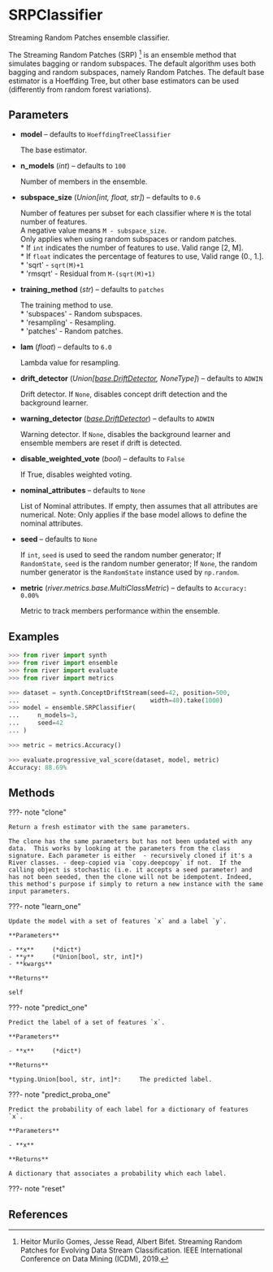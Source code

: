 # SRPClassifier

Streaming Random Patches ensemble classifier.

The Streaming Random Patches (SRP) [^1] is an ensemble method that simulates bagging or random subspaces. The default algorithm uses both bagging and random subspaces, namely Random Patches. The default base estimator is a Hoeffding Tree, but other base estimators can be used (differently from random forest variations).

## Parameters

- **model** – defaults to `HoeffdingTreeClassifier`

    The base estimator.

- **n_models** (*int*) – defaults to `100`

    Number of members in the ensemble.

- **subspace_size** (*Union[int, float, str]*) – defaults to `0.6`

    Number of features per subset for each classifier where `M` is the total number of features.<br/> A negative value means `M - subspace_size`.<br/> Only applies when using random subspaces or random patches.<br/> * If `int` indicates the number of features to use. Valid range [2, M]. <br/> * If `float` indicates the percentage of features to use, Valid range (0., 1.]. <br/> * 'sqrt' - `sqrt(M)+1`<br/> * 'rmsqrt' - Residual from `M-(sqrt(M)+1)`

- **training_method** (*str*) – defaults to `patches`

    The training method to use.<br/> * 'subspaces' - Random subspaces.<br/> * 'resampling' - Resampling.<br/> * 'patches' - Random patches.

- **lam** (*float*) – defaults to `6.0`

    Lambda value for resampling.

- **drift_detector** (*Union[[base.DriftDetector](../../base/DriftDetector), NoneType]*) – defaults to `ADWIN`

    Drift detector. If `None`, disables concept drift detection and the background learner.

- **warning_detector** (*[base.DriftDetector](../../base/DriftDetector)*) – defaults to `ADWIN`

    Warning detector. If `None`, disables the background learner and ensemble members are reset if drift is detected.

- **disable_weighted_vote** (*bool*) – defaults to `False`

    If True, disables weighted voting.

- **nominal_attributes** – defaults to `None`

    List of Nominal attributes. If empty, then assumes that all attributes are numerical. Note: Only applies if the base model allows to define the nominal attributes.

- **seed** – defaults to `None`

    If `int`, `seed` is used to seed the random number generator; If `RandomState`, `seed` is the random number generator; If `None`, the random number generator is the `RandomState` instance used by `np.random`.

- **metric** (*river.metrics.base.MultiClassMetric*) – defaults to `Accuracy: 0.00%`

    Metric to track members performance within the ensemble.



## Examples

```python
>>> from river import synth
>>> from river import ensemble
>>> from river import evaluate
>>> from river import metrics

>>> dataset = synth.ConceptDriftStream(seed=42, position=500,
...                                    width=40).take(1000)
>>> model = ensemble.SRPClassifier(
...     n_models=3,
...     seed=42
... )

>>> metric = metrics.Accuracy()

>>> evaluate.progressive_val_score(dataset, model, metric)
Accuracy: 88.69%
```

## Methods

???- note "clone"

    Return a fresh estimator with the same parameters.

    The clone has the same parameters but has not been updated with any data.  This works by looking at the parameters from the class signature. Each parameter is either  - recursively cloned if it's a River classes. - deep-copied via `copy.deepcopy` if not.  If the calling object is stochastic (i.e. it accepts a seed parameter) and has not been seeded, then the clone will not be idempotent. Indeed, this method's purpose if simply to return a new instance with the same input parameters.

    
???- note "learn_one"

    Update the model with a set of features `x` and a label `y`.

    **Parameters**

    - **x**     (*dict*)    
    - **y**     (*Union[bool, str, int]*)    
    - **kwargs**    
    
    **Returns**

    self
    
???- note "predict_one"

    Predict the label of a set of features `x`.

    **Parameters**

    - **x**     (*dict*)    
    
    **Returns**

    *typing.Union[bool, str, int]*:     The predicted label.
    
???- note "predict_proba_one"

    Predict the probability of each label for a dictionary of features `x`.

    **Parameters**

    - **x**    
    
    **Returns**

    A dictionary that associates a probability which each label.
    
???- note "reset"

## References

[^1]: Heitor Murilo Gomes, Jesse Read, Albert Bifet.
      Streaming Random Patches for Evolving Data Stream Classification.
      IEEE International Conference on Data Mining (ICDM), 2019.

